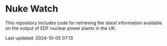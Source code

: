 # Nuke Watch

This repository includes code for retrieving the latest information available on the output of EDF nuclear power plants in the UK.

Last updated: 2024-10-05 07:13